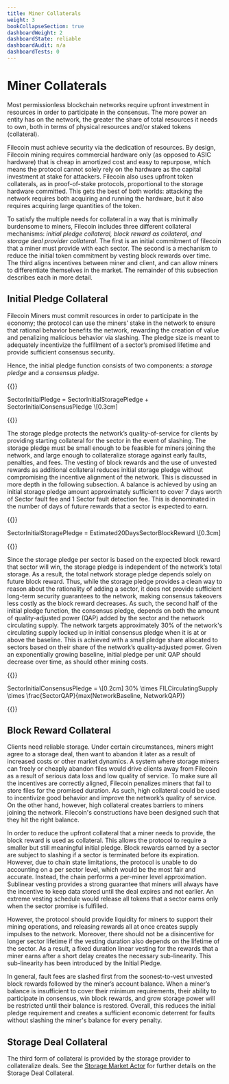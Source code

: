 ```yaml
---
title: Miner Collaterals
weight: 3
bookCollapseSection: true
dashboardWeight: 2
dashboardState: reliable
dashboardAudit: n/a
dashboardTests: 0
---
```


# Miner Collaterals

Most permissionless blockchain networks require upfront investment in resources in order to participate in the consensus. The more power an entity has on the network, the greater the share of total resources it needs to own, both in terms of physical resources and/or staked tokens (collateral).

Filecoin must achieve security via the dedication of resources. By design, Filecoin mining requires commercial hardware only (as opposed to ASIC hardware) that is cheap in amortized cost and easy to repurpose, which means the protocol cannot solely rely on the hardware as the capital investment at stake for attackers. Filecoin also uses upfront token collaterals, as in proof-of-stake protocols, proportional to the storage hardware committed. This gets the best of both worlds: attacking the network requires both acquiring and running the hardware, but it also requires acquiring large quantities of the token.

To satisfy the multiple needs for collateral in a way that is minimally burdensome to miners, Filecoin includes three different collateral mechanisms: _initial pledge collateral, block reward as collateral, and storage deal provider collateral_. The first is an initial commitment of filecoin that a miner must provide with each sector. The second is a mechanism to reduce the initial token commitment by vesting block rewards over time. The third aligns incentives between miner and client, and can allow miners to differentiate themselves in the market. The remainder of this subsection describes each in more detail.

## Initial Pledge Collateral

Filecoin Miners must commit resources in order to participate in the economy; the protocol can use the minersʼ stake in the network to ensure that rational behavior benefits the network, rewarding the creation of value and penalizing malicious behavior via slashing. The pledge size is meant to adequately incentivize the fulfillment of a sectorʼs promised lifetime and provide sufficient consensus security.

Hence, the initial pledge function consists of two components: a _storage pledge_ and a _consensus pledge_.

{{<katex>}}

SectorInitialPledge = SectorInitialStoragePledge + SectorInitialConsensusPledge \\[0.3cm]

{{</katex>}}

The storage pledge protects the networkʼs quality-of-service for clients by providing starting collateral for the sector in the event of slashing. The storage pledge must be small enough to be feasible for miners joining the network, and large enough to collateralize storage against early faults, penalties, and fees. The vesting of block rewards and the use of unvested rewards as additional collateral reduces initial storage pledge without compromising the incentive alignment of the network. This is discussed in more depth in the following subsection. A balance is achieved by using an initial storage pledge amount approximately sufficient to cover 7 days worth of Sector fault fee and 1 Sector fault detection fee. This is denominated in the number of days of future rewards that a sector is expected to earn.

{{<katex>}}

SectorInitialStoragePledge = Estimated20DaysSectorBlockReward \\[0.3cm]

{{</katex>}}

Since the storage pledge per sector is based on the expected block reward that sector will win, the storage pledge is independent of the networkʼs total storage. As a result, the total network storage pledge depends solely on future block reward. Thus, while the storage pledge provides a clean way to reason about the rationality of adding a sector, it does not provide sufficient long-term security guarantees to the network, making consensus takeovers less costly as the block reward decreases. As such, the second half of the initial pledge function, the consensus pledge, depends on both the amount of quality-adjusted power (QAP) added by the sector and the network circulating supply. The network targets approximately 30% of the network's circulating supply locked up in initial consensus pledge when it is at or above the baseline. This is achieved with a small pledge share allocated to sectors based on their share of the networkʼs quality-adjusted power. Given an exponentially growing baseline, initial pledge per unit QAP should decrease over time, as should other mining costs.

{{<katex>}}

SectorInitialConsensusPledge = \\[0.2cm] 30\% \times FILCirculatingSupply \times \frac{SectorQAP}{max(NetworkBaseline, NetworkQAP)}

{{</katex>}}

## Block Reward Collateral

Clients need reliable storage. Under certain circumstances, miners might agree to a storage deal, then want to abandon it later as a result of increased costs or other market dynamics. A system where storage miners can freely or cheaply abandon files would drive clients away from Filecoin as a result of serious data loss and low quality of service. To make sure all the incentives are correctly aligned, Filecoin penalizes miners that fail to store files for the promised duration. As such, high collateral could be used to incentivize good behavior and improve the networkʼs quality of service. On the other hand, however, high collateral creates barriers to miners joining the network. Filecoin's constructions have been designed such that they hit the right balance.

In order to reduce the upfront collateral that a miner needs to provide, the block reward is used as collateral. This allows the protocol to require a smaller but still meaningful initial pledge. Block rewards earned by a sector are subject to slashing if a sector is terminated before its expiration. However, due to chain state limitations, the protocol is unable to do accounting on a per sector level, which would be the most fair and accurate. Instead, the chain performs a per-miner level approximation. Sublinear vesting provides a strong guarantee that miners will always have the incentive to keep data stored until the deal expires and not earlier. An extreme vesting schedule would release all tokens that a sector earns only when the sector promise is fulfilled.

However, the protocol should provide liquidity for miners to support their mining operations, and releasing rewards all at once creates supply impulses to the network. Moreover, there should not be a disincentive for longer sector lifetime if the vesting duration also depends on the lifetime of the sector. As a result, a fixed duration linear vesting for the rewards that a miner earns after a short delay creates the necessary sub-linearity. This sub-linearity has been introduced by the Initial Pledge.

In general, fault fees are slashed first from the soonest-to-vest unvested block rewards followed by the minerʼs account balance. When a minerʼs balance is insufficient to cover their minimum requirements, their ability to participate in consensus, win block rewards, and grow storage power will be restricted until their balance is restored. Overall, this reduces the initial pledge requirement and creates a sufficient economic deterrent for faults without slashing the miner's balance for every penalty.

## Storage Deal Collateral 

The third form of collateral is provided by the storage provider to collateralize deals. See the [Storage Market Actor](storage_market_actor) for further details on the Storage Deal Collateral.